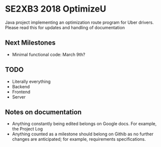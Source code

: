 # SE2XB3 2018 OptimizeU

Java project implementing an optimization route program for Uber drivers.
Please read this for updates and handling of documentation 

Next Milestones
---------------
* Minimal functional code: March 9th?

TODO
------------
* Literally everything
* Backend
* Frontend
* Server

Notes on documentation
----------------------
* Anything constantly being edited belongs on Google docs. For example, the Project Log
* Anything counted as a milestone should belong on Githib as no further changes are anticipated;
  for example, requirements specifications.